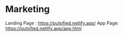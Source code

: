 # Marketing

Landing Page : https://pulsified.netlify.app/
App Page: https://pulsified.netlify.app/app.html


